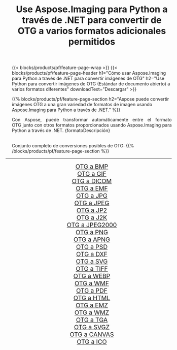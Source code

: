 ﻿---
title: Use Aspose.Imaging para Python a través de .NET para convertir de OTG a varios formatos adicionales permitidos 
weight: 3920
url: /es/python-net/conversion/from/otg 
lang: es
langdirlevel: 2
locales: zh-hans,ja,it,ru,de,es,fr,nl,id,lt,pl,pt,vi,tr,ko,zh-hant,ar,hi,th,sv,cs,uk,he
description: Puede transformar rápidamente de OTG(Estándar de documento abierto) a varios formatos usando Aspose.Imaging para Python a través de .NET.
---

{{< blocks/products/pf/feature-page-wrap >}}
{{< blocks/products/pf/feature-page-header h1="Cómo usar Aspose.Imaging para Python a través de .NET para convertir imágenes de OTG" h2="Use Python para convertir imágenes de OTG (Estándar de documento abierto) a varios formatos diferentes" downloadText="Descargar" >}}


{{% blocks/products/pf/feature-page-section  h2="Aspose puede convertir imágenes OTG a una gran variedad de formatos de imagen usando Aspose.Imaging para Python a través de .NET." %}}
<p align=justify>Con Aspose, puede transformar automáticamente entre el formato OTG junto con otros formatos proporcionados usando Aspose.Imaging para Python a través de .NET. {formatoDescripción}</p>
<br/>
Conjunto completo de conversiones posibles de OTG:
{{% /blocks/products/pf/feature-page-section %}}
<div class="container-fluid productfamilypage bg-gray">
    <div class="convertypes bg-gray agp-content section">
        <div class="container">
		<hr style="margin-left:-20px;"/>
		<div class="row other-converters" style="gap: 10px;font-size: 19px;text-align:center;">
		    <div class='col-md-2 other-converter remove-lp remove-rp'><a href="/imaging/es/python-net/conversion/otg-to-bmp" style="padding:15px;">OTG a BMP</a></div><div class='col-md-2 other-converter remove-lp remove-rp'><a href="/imaging/es/python-net/conversion/otg-to-gif" style="padding:15px;">OTG a GIF</a></div><div class='col-md-2 other-converter remove-lp remove-rp'><a href="/imaging/es/python-net/conversion/otg-to-dicom" style="padding:15px;">OTG a DICOM</a></div><div class='col-md-2 other-converter remove-lp remove-rp'><a href="/imaging/es/python-net/conversion/otg-to-emf" style="padding:15px;">OTG a EMF</a></div><div class='col-md-2 other-converter remove-lp remove-rp'><a href="/imaging/es/python-net/conversion/otg-to-jpg" style="padding:15px;">OTG a JPG</a></div><div class='col-md-2 other-converter remove-lp remove-rp'><a href="/imaging/es/python-net/conversion/otg-to-jpeg" style="padding:15px;">OTG a JPEG</a></div><div class='col-md-2 other-converter remove-lp remove-rp'><a href="/imaging/es/python-net/conversion/otg-to-jp2" style="padding:15px;">OTG a JP2</a></div><div class='col-md-2 other-converter remove-lp remove-rp'><a href="/imaging/es/python-net/conversion/otg-to-j2k" style="padding:15px;">OTG a J2K</a></div><div class='col-md-2 other-converter remove-lp remove-rp'><a href="/imaging/es/python-net/conversion/otg-to-jpeg2000" style="padding:15px;">OTG a JPEG2000</a></div><div class='col-md-2 other-converter remove-lp remove-rp'><a href="/imaging/es/python-net/conversion/otg-to-png" style="padding:15px;">OTG a PNG</a></div><div class='col-md-2 other-converter remove-lp remove-rp'><a href="/imaging/es/python-net/conversion/otg-to-apng" style="padding:15px;">OTG a APNG</a></div><div class='col-md-2 other-converter remove-lp remove-rp'><a href="/imaging/es/python-net/conversion/otg-to-psd" style="padding:15px;">OTG a PSD</a></div><div class='col-md-2 other-converter remove-lp remove-rp'><a href="/imaging/es/python-net/conversion/otg-to-dxf" style="padding:15px;">OTG a DXF</a></div><div class='col-md-2 other-converter remove-lp remove-rp'><a href="/imaging/es/python-net/conversion/otg-to-svg" style="padding:15px;">OTG a SVG</a></div><div class='col-md-2 other-converter remove-lp remove-rp'><a href="/imaging/es/python-net/conversion/otg-to-tiff" style="padding:15px;">OTG a TIFF</a></div><div class='col-md-2 other-converter remove-lp remove-rp'><a href="/imaging/es/python-net/conversion/otg-to-webp" style="padding:15px;">OTG a WEBP</a></div><div class='col-md-2 other-converter remove-lp remove-rp'><a href="/imaging/es/python-net/conversion/otg-to-wmf" style="padding:15px;">OTG a WMF</a></div><div class='col-md-2 other-converter remove-lp remove-rp'><a href="/imaging/es/python-net/conversion/otg-to-pdf" style="padding:15px;">OTG a PDF</a></div><div class='col-md-2 other-converter remove-lp remove-rp'><a href="/imaging/es/python-net/conversion/otg-to-html" style="padding:15px;">OTG a HTML</a></div><div class='col-md-2 other-converter remove-lp remove-rp'><a href="/imaging/es/python-net/conversion/otg-to-emz" style="padding:15px;">OTG a EMZ</a></div><div class='col-md-2 other-converter remove-lp remove-rp'><a href="/imaging/es/python-net/conversion/otg-to-wmz" style="padding:15px;">OTG a WMZ</a></div><div class='col-md-2 other-converter remove-lp remove-rp'><a href="/imaging/es/python-net/conversion/otg-to-tga" style="padding:15px;">OTG a TGA</a></div><div class='col-md-2 other-converter remove-lp remove-rp'><a href="/imaging/es/python-net/conversion/otg-to-svgz" style="padding:15px;">OTG a SVGZ</a></div><div class='col-md-2 other-converter remove-lp remove-rp'><a href="/imaging/es/python-net/conversion/otg-to-canvas" style="padding:15px;">OTG a CANVAS</a></div><div class='col-md-2 other-converter remove-lp remove-rp'><a href="/imaging/es/python-net/conversion/otg-to-ico" style="padding:15px;">OTG a ICO</a></div>
                </div>
        </div>
    </div>
</div>
<br/>

